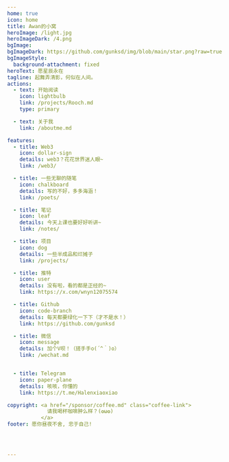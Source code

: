 ```yaml
---
home: true
icon: home
title: Awan的小窝
heroImage: /light.jpg
heroImageDark: /4.png
bgImage: 
bgImageDark: https://github.com/gunksd/img/blob/main/star.png?raw=true
bgImageStyle:
  background-attachment: fixed
heroText: 愿星辰永在
tagline: 起舞弄清影，何似在人间。
actions:
  - text: 开始阅读
    icon: lightbulb
    link: /projects/Rooch.md
    type: primary

  - text: 关于我
    link: /aboutme.md

features:
  - title: Web3
    icon: dollar-sign
    details: web3？花花世界迷人眼~
    link: /web3/

  - title: 一些无聊的随笔
    icon: chalkboard
    details: 写的不好，多多海涵！
    link: /poets/

  - title: 笔记
    icon: leaf
    details: 今天上课也要好好听讲~
    link: /notes/

  - title: 项目
    icon: dog
    details: 一些半成品和烂摊子
    link: /projects/

  - title: 推特
    icon: user
    details: 没有啦，看的都是正经的~
    link: https://x.com/wnyn12075574

  - title: Github
    icon: code-branch
    details: 每天都要绿化一下下（才不是水！）
    link: https://github.com/gunksd

  - title: 微信
    icon: message
    details: 加个V呗！（搓手手o(´^｀)o）
    link: /wechat.md


  - title: Telegram
    icon: paper-plane
    details: 咳咳，你懂的
    link: https://t.me/Halenxiaoxiao

copyright: <a href="/sponsor/coffee.md" class="coffee-link">
             请我喝杯咖啡肿么样？(✪ω✪)
           </a>
footer: 愿你昼夜不舍, 忠于自己!




---
```

